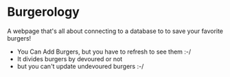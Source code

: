 # Burgerology

A webpage that's all about connecting to a database to to save your favorite burgers!
* You Can Add Burgers, but you have to refresh to see them :-/
* It divides burgers by devoured or not
* but you can't update undevoured burgers :-/
